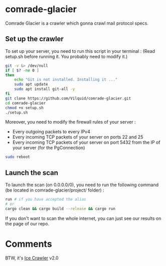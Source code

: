 # comrade-glacier

Comrade Glacier is a crawler which gonna crawl mail protocol specs.

## Set up the crawler

To set up your server, you need to run this script in your terminal :
(Read setup.sh before running it. You probably need to modify it.)

```bash
git -v &> /dev/null
if [ $? -ne 0 ]
then
	echo "Git is not installed. Installing it ..."
	sudo apt update
	sudo apt install git-all -y
fi
git clone https://github.com/Vilquid/comrade-glacier.git
cd comrade-glacier
chmod +x setup.sh
./setup.sh
```

Moreover, you need to modify the firewall rules of your server :

- Every outgoing packets to every IPv4
- Every incoming TCP packets of your server on ports 22 and 25
- Every incoming TCP packets of your server on port 5432 from the IP of your server (for the PgConnection)

```bash
sudo reboot
```

## Launch the scan

To launch the scan (on 0.0.0.0/0), you need to run the following command (be located in comrade-glacier/project/ folder) :

```bash
run # if you have accepted the alias
# or
cargo clean && cargo build --release && cargo run
```

If you don't want to scan the whole internet, you can just see our results on the page of our repo.

# Comments

BTW, it's [Ice Crawler](https://github.com/Vilquid/ice-crawler) v2.0
